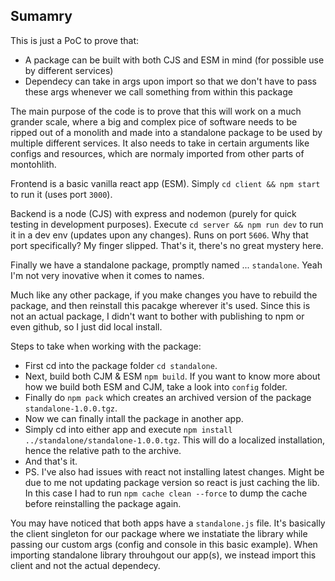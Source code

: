## Sumamry

This is just a PoC to prove that:


- A package can be built with both CJS and ESM in mind (for possible use by different services)
- Dependecy can take in args upon import so that we don't have to pass these args whenever we call something from within this package


The main purpose of the code is to prove that this will work on a much grander scale, where a big and complex pice of software needs to be ripped out of a monolith and made into a standalone package to be used by multiple different services. It also needs to take in certain arguments like configs and resources, which are normaly imported from other parts of montohlith.


Frontend is a basic vanilla react app (ESM). Simply `cd client && npm start` to run it (uses port `3000`).


Backend is a node (CJS) with express and nodemon (purely for quick testing in development purposes). Execute `cd server && npm run dev` to run it in a dev env (updates upon any changes). Runs on port `5606`. Why that port specifically? My finger slipped. That's it, there's no great mystery here.


Finally we have a standalone package, promptly named ... `standalone`. Yeah I'm not very inovative when it comes to names.


Much like any other package, if you make changes you have to rebuild the package, and then reinstall this pacakge wherever it's used. Since this is not an actual package, I didn't want to bother with publishing to npm or even github, so I just did local install.


Steps to take when working with the package:


- First cd into the package folder `cd standalone`.
- Next, build both CJM & ESM `npm build`. If you want to know more about how we build both ESM and CJM, take a look into `config` folder.
- Finally do `npm pack` which creates an archived version of the package `standalone-1.0.0.tgz`.
- Now we can finally intall the package in another app.
- Simply cd into either app and execute `npm install ../standalone/standalone-1.0.0.tgz`. This will do a localized installation, hence the relative path to the archive.
- And that's it.
- PS. I've also had issues with react not installing latest changes. Might be due to me not updating package version so react is just caching the lib. In this case I had to run `npm cache clean --force` to dump the cache before reinstalling the package again.


You may have noticed that both apps have a `standalone.js` file. It's basically the client singleton for our package where we instatiate the library while passing our custom args (config and console in this basic example). When importing standalone library throuhgout our app(s), we instead import this client and not the actual dependecy.